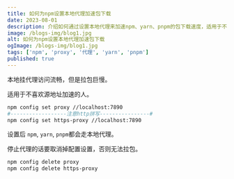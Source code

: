 ```yaml
---
title: 如何为npm设置本地代理加速包下载
date: 2023-08-01
description: 介绍如何通过设置本地代理来加速npm、yarn、pnpm的包下载速度，适用于不喜欢使用源地址加速的开发者。
image: /blogs-img/blog1.jpg
alt: 如何为npm设置本地代理加速包下载
ogImage: /blogs-img/blog1.jpg
tags: ['npm', 'proxy', '代理', 'yarn', 'pnpm']
published: true
---
```


本地挂代理访问流畅，但是拉包巨慢。

适用于不喜欢源地址加速的人。

```bash
npm config set proxy //localhost:7890
#------------------注意http拼写----------------#
npm config set https-proxy //localhost:7890
```

设置后 `npm`, `yarn`, `pnpm`都会走本地代理。

停止代理的话要取消掉配置设置，否则无法拉包。

```bash
npm config delete proxy
npm config delete https-proxy
```
